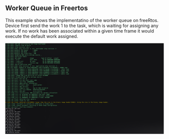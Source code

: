 ## Worker Queue in Freertos

This example shows the implementatino of the worker queue on freeRtos. Device first send the work 1 to the task, which is waiting for assigning any work. If no work has been associated within a given time frame it would execute the default work assigned. 

![worker-queue](./image.png)
